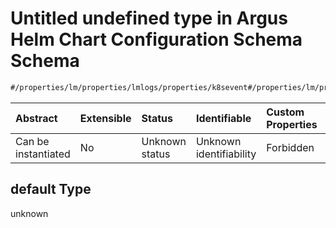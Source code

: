 # Untitled undefined type in Argus Helm Chart Configuration Schema Schema

```txt
#/properties/lm/properties/lmlogs/properties/k8sevent#/properties/lm/properties/lmlogs/properties/k8sevent/default
```



| Abstract            | Extensible | Status         | Identifiable            | Custom Properties | Additional Properties | Access Restrictions | Defined In                                                        |
| :------------------ | :--------- | :------------- | :---------------------- | :---------------- | :-------------------- | :------------------ | :---------------------------------------------------------------- |
| Can be instantiated | No         | Unknown status | Unknown identifiability | Forbidden         | Allowed               | none                | [values.schema.json\*](values.schema.json "open original schema") |

## default Type

unknown
